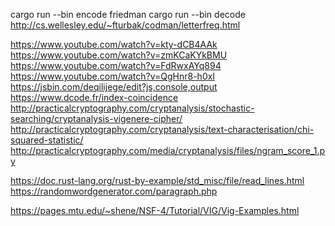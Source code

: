 
cargo run --bin encode
friedman
cargo run --bin decode
http://cs.wellesley.edu/~fturbak/codman/letterfreq.html

https://www.youtube.com/watch?v=kty-dCB4AAk
https://www.youtube.com/watch?v=zmKCaKYkBMU
https://www.youtube.com/watch?v=FdRwxAYq894
https://www.youtube.com/watch?v=QgHnr8-h0xI
https://jsbin.com/deqilijege/edit?js,console,output
https://www.dcode.fr/index-coincidence
http://practicalcryptography.com/cryptanalysis/stochastic-searching/cryptanalysis-vigenere-cipher/
http://practicalcryptography.com/cryptanalysis/text-characterisation/chi-squared-statistic/
http://practicalcryptography.com/media/cryptanalysis/files/ngram_score_1.py

https://doc.rust-lang.org/rust-by-example/std_misc/file/read_lines.html
https://randomwordgenerator.com/paragraph.php

https://pages.mtu.edu/~shene/NSF-4/Tutorial/VIG/Vig-Examples.html
